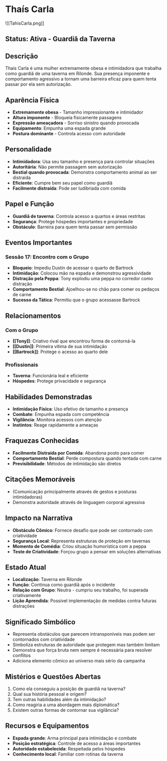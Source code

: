 # Thaís Carla
![[TahisCarla.png]]
## Status: Ativa - Guardiã da Taverna

## Descrição
Thaís Carla é uma mulher extremamente obesa e intimidadora que trabalha como guardiã de uma taverna em Rilonde. Sua presença imponente e comportamento agressivo a tornam uma barreira eficaz para quem tenta passar por ela sem autorização.

## Aparência Física
- **Extremamente obesa** - Tamanho impressionante e intimidador
- **Altura imponente** - Bloqueia fisicamente passagens
- **Expressão ameaçadora** - Sorriso sinistro quando provocada
- **Equipamento**: Empunha uma espada grande
- **Postura dominante** - Controla acesso com autoridade

## Personalidade
- **Intimidadora**: Usa seu tamanho e presença para controlar situações
- **Autoritária**: Não permite passagem sem autorização
- **Bestial quando provocada**: Demonstra comportamento animal ao ser distraída
- **Eficiente**: Cumpre bem seu papel como guardiã
- **Facilmente distraída**: Pode ser ludibriada com comida

## Papel e Função
- **Guardiã de taverna**: Controla acesso a quartos e áreas restritas
- **Segurança**: Protege hóspedes importantes e propriedade
- **Obstáculo**: Barreira para quem tenta passar sem permissão

## Eventos Importantes

### Sessão 17: Encontro com o Grupo
- **Bloqueio**: Impediu Dustin de acessar o quarto de Bartrock
- **Intimidação**: Colocou mão na espada e demonstrou agressividade
- **Distração pela Peppa**: Tony explodiu uma peppa no corredor como distração
- **Comportamento Bestial**: Ajoelhou-se no chão para comer os pedaços de carne
- **Sucesso da Tática**: Permitiu que o grupo acessasse Bartrock

## Relacionamentos

### Com o Grupo
- **[[Tony]]**: Criativo rival que encontrou forma de contorná-la
- **[[Dustin]]**: Primeira vítima de sua intimidação
- **[[Bartrock]]**: Protege o acesso ao quarto dele

### Profissionais
- **Taverna**: Funcionária leal e eficiente
- **Hóspedes**: Protege privacidade e segurança

## Habilidades Demonstradas
- **Intimidação Física**: Uso efetivo de tamanho e presença
- **Combate**: Empunha espada com competência
- **Vigilância**: Monitora acessos com atenção
- **Instintos**: Reage rapidamente a ameaças

## Fraquezas Conhecidas
- **Facilmente Distraída por Comida**: Abandona posto para comer
- **Comportamento Bestial**: Perde compostura quando tentada com carne
- **Previsibilidade**: Métodos de intimidação são diretos

## Citações Memoráveis
- (Comunicação principalmente através de gestos e posturas intimidadoras)
- Demonstra autoridade através de linguagem corporal agressiva

## Impacto na Narrativa
- **Obstáculo Cômico**: Fornece desafio que pode ser contornado com criatividade
- **Segurança Local**: Representa estruturas de proteção em tavernas
- **Momento de Comédia**: Criou situação humorística com a peppa
- **Teste de Criatividade**: Forçou grupo a pensar em soluções alternativas

## Estado Atual
- **Localização**: Taverna em Rilonde
- **Função**: Continua como guardiã após o incidente
- **Relação com Grupo**: Neutra - cumpriu seu trabalho, foi superada criativamente
- **Lição Aprendida**: Possível implementação de medidas contra futuras distrações

## Significado Simbólico
- Representa obstáculos que parecem intransponíveis mas podem ser contornados com criatividade
- Simboliza estruturas de autoridade que protegem mas também limitam
- Demonstra que força bruta nem sempre é necessária para resolver conflitos
- Adiciona elemento cômico ao universo mais sério da campanha

## Mistérios e Questões Abertas
1. Como ela conseguiu a posição de guardiã na taverna?
2. Qual sua história pessoal e origem?
3. Tem outras habilidades além da intimidação?
4. Como reagiria a uma abordagem mais diplomática?
5. Existem outras formas de contornar sua vigilância?

## Recursos e Equipamentos
- **Espada grande**: Arma principal para intimidação e combate
- **Posição estratégica**: Controle de acesso a áreas importantes
- **Autoridade estabelecida**: Respeitada pelos hóspedes
- **Conhecimento local**: Familiar com rotinas da taverna
